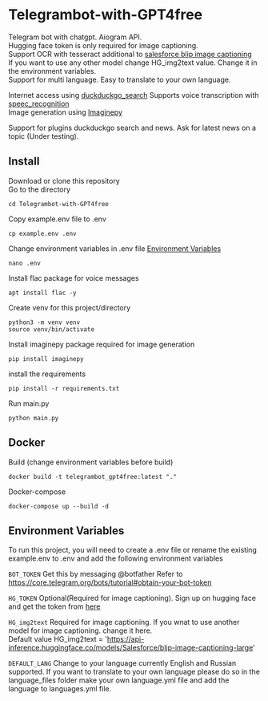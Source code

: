 # Telegrambot-with-GPT4free
Telegram bot with chatgpt. Aiogram API.       
Hugging face token is only required for image captioning.    
Support OCR with tesseract additional to [salesforce blip image captioning](https://huggingface.co/Salesforce/blip-image-captioning-large)    
If you want to use any other model change HG_img2text value. Change it in the environment variables.               
Support for multi language. Easy to translate to your own language.        
        

Internet access using [duckduckgo_search](https://github.com/deedy5/duckduckgo_search)
Supports voice transcription with [speec_recognition](https://github.com/Uberi/speech_recognition)    
Image generation using [Imaginepy](https://github.com/ItsCEED/Imaginepy)

       
Support for plugins duckduckgo search and news. Ask for latest news on a topic (Under testing).        

## Install


Download or clone this repository  
Go to the directory

```
cd Telegrambot-with-GPT4free
```


Copy example.env file to .env

```
cp example.env .env
```

Change environment variables in .env file [Environment Variables](#environment-variables)   

```
nano .env
```

Install flac package for voice messages

```
apt install flac -y
```

Create venv for this project/directory     

```
python3 -m venv venv
source venv/bin/activate
```


Install imaginepy package required for image generation     
```
pip install imaginepy
```
install the requirements    
```
pip install -r requirements.txt
```
Run main.py
```
python main.py
```
## Docker
Build (change environment variables before build)
```
docker build -t telegrambot_gpt4free:latest "." 
```
Docker-compose
```
docker-compose up --build -d
```



## Environment Variables

To run this project, you will need to create a .env file or rename the existing example.env to .env and add the following environment variables   

`BOT_TOKEN`
Get this by messaging @botfather Refer to https://core.telegram.org/bots/tutorial#obtain-your-bot-token

`HG_TOKEN`
Optional(Required for image captioning). Sign up on hugging face and get the token from [here](https://huggingface.co/settings/tokens)      
      
`HG_img2text`
Required for image captioning. If you wnat to use another model for image captioning. change it here.   
Default value HG_img2text = 'https://api-inference.huggingface.co/models/Salesforce/blip-image-captioning-large'     

`DEFAULT_LANG`
Change to your language currently English and Russian supported. If you want to translate to your own language please do so in the language_files folder make your own language.yml file and add the language to languages.yml file.        
